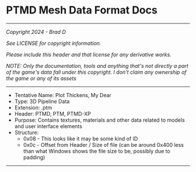 # PTMD Mesh Data Format Docs

---

*Copyright 2024 - Brad D*

*See LICENSE for copyright information.*

*Please include this header and that license for any derivative works.*

*NOTE: Only the documentation, tools and anything that's not directly a part of the game's data fall under this copyright. I don't claim any ownership of the game or any of its assets*

---

* Tentative Name: Plot Thickens, My Dear
* Type: 3D Pipeline Data
* Extension: .ptm
* Header: PTMD, PTM, PTMD-XP
* Purpose: Contains textures, materials and other data related to models and user interface elements
* Structure:
	* 0x08 - This looks like it may be some kind of ID
	* 0x0c - Offset from Header / Size of file (can be around 0x400 less than what Windows shows the file size to be, possibly due to padding)

---